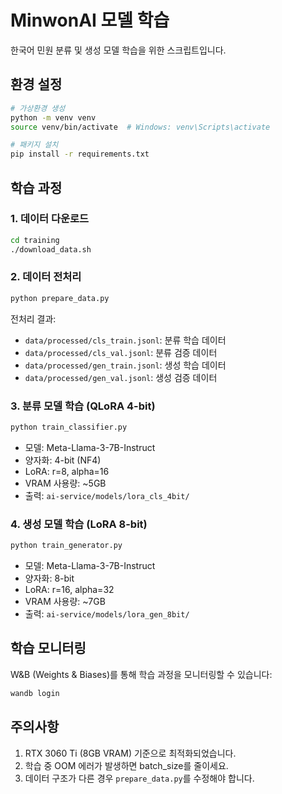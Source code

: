 # MinwonAI 모델 학습

한국어 민원 분류 및 생성 모델 학습을 위한 스크립트입니다.

## 환경 설정

```bash
# 가상환경 생성
python -m venv venv
source venv/bin/activate  # Windows: venv\Scripts\activate

# 패키지 설치
pip install -r requirements.txt
```

## 학습 과정

### 1. 데이터 다운로드

```bash
cd training
./download_data.sh
```

### 2. 데이터 전처리

```bash
python prepare_data.py
```

전처리 결과:
- `data/processed/cls_train.jsonl`: 분류 학습 데이터
- `data/processed/cls_val.jsonl`: 분류 검증 데이터
- `data/processed/gen_train.jsonl`: 생성 학습 데이터
- `data/processed/gen_val.jsonl`: 생성 검증 데이터

### 3. 분류 모델 학습 (QLoRA 4-bit)

```bash
python train_classifier.py
```

- 모델: Meta-Llama-3-7B-Instruct
- 양자화: 4-bit (NF4)
- LoRA: r=8, alpha=16
- VRAM 사용량: ~5GB
- 출력: `ai-service/models/lora_cls_4bit/`

### 4. 생성 모델 학습 (LoRA 8-bit)

```bash
python train_generator.py
```

- 모델: Meta-Llama-3-7B-Instruct
- 양자화: 8-bit
- LoRA: r=16, alpha=32
- VRAM 사용량: ~7GB
- 출력: `ai-service/models/lora_gen_8bit/`

## 학습 모니터링

W&B (Weights & Biases)를 통해 학습 과정을 모니터링할 수 있습니다:

```bash
wandb login
```

## 주의사항

1. RTX 3060 Ti (8GB VRAM) 기준으로 최적화되었습니다.
2. 학습 중 OOM 에러가 발생하면 batch_size를 줄이세요.
3. 데이터 구조가 다른 경우 `prepare_data.py`를 수정해야 합니다.